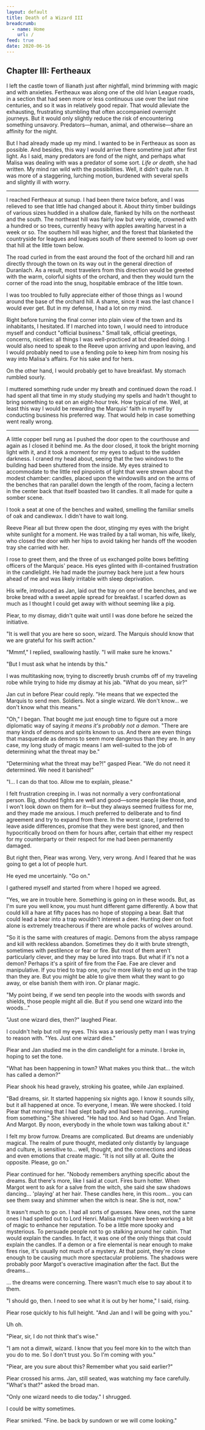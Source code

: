 ```yaml
---
layout: default
title: Death of a Wizard III
breadcrumb:
  - name: Home
    url: /
feed: true
date: 2020-06-16
---
```

Chapter III: Fertheaux
----------------------

I left the castle town of Ilianath just after nightfall, mind brimming with magic and with anxieties. Fertheaux was along one of the old Ivian League roads, in a section that had seen more or less continuous use over the last nine centuries, and so it was in relatively good repair. That would alleviate the exhausting, frustrating stumbling that often accompanied overnight journeys. But it would only slightly reduce the risk of encountering something unsavory. Predators—human, animal, and otherwise—share an affinity for the night.

But I had already made up my mind. I wanted to be in Fertheaux as soon as possible. And besides, this way I would arrive there sometime just after first light. As I said, many predators are fond of the night, and perhaps what Malisa was dealing with was a predator of some sort. *Life or death*, she had written. My mind ran wild with the possibilities. Well, it didn't quite run. It was more of a staggering, lurching motion, burdened with several spells and slightly ill with worry.

---

I reached Fertheaux at sunup. I had been there twice before, and I was relieved to see that little had changed about it. About thirty timber buildings of various sizes huddled in a shallow dale, flanked by hills on the northeast and the south. The northeast hill was fairly low but very wide, crowned with a hundred or so trees, currently heavy with apples awaiting harvest in a week or so. The southern hill was higher, and the forest that blanketed the countryside for leagues and leagues south of there seemed to loom up over that hill at the little town below.

The road curled in from the east around the foot of the orchard hill and ran directly through the town on its way out in the general direction of Duranlach. As a result, most travelers from this direction would be greeted with the warm, colorful sights of the orchard, and then they would turn the corner of the road into the snug, hospitable embrace of the little town.

I was too troubled to fully appreciate either of those things as I wound around the base of the orchard hill. A shame, since it was the last chance I would ever get. But in my defense, I had a lot on my mind.

Right before turning the final corner into plain view of the town and its inhabitants, I hesitated. If I marched into town, I would need to introduce myself and conduct "official business." Small talk, official greetings, concerns, niceties: all things I was well-practiced at but dreaded doing. I would also need to speak to the Reeve upon arriving and upon leaving, and I would probably need to use a fending pole to keep him from nosing his way into Malisa's affairs. For his sake and for hers.

On the other hand, I would probably get to have breakfast. My stomach rumbled sourly.

I muttered something rude under my breath and continued down the road. I had spent all that time in my study studying my spells and hadn't thought to bring something to eat on an eight-hour trek. How typical of me. Well, at least this way I would be rewarding the Marquis' faith in myself by conducting business his preferred way. That would help in case something went really wrong.

---

A little copper bell rung as I pushed the door open to the courthouse and again as I closed it behind me. As the door closed, it took the bright morning light with it, and it took a moment for my eyes to adjust to the sudden darkness. I craned my head about, seeing that the two windows to the building had been shuttered from the inside. My eyes strained to accommodate to the little red pinpoints of light that were strewn about the modest chamber: candles, placed upon the windowsills and on the arms of the benches that ran parallel down the length of the room, facing a lectern in the center back that itself boasted two lit candles. It all made for quite a somber scene.

I took a seat at one of the benches and waited, smelling the familiar smells of oak and candlewax. I didn't have to wait long.

Reeve Piear all but threw open the door, stinging my eyes with the bright white sunlight for a moment. He was trailed by a tall woman, his wife, likely, who closed the door with her hips to avoid taking her hands off the wooden tray she carried with her.

I rose to greet them, and the three of us exchanged polite bows befitting officers of the Marquis' peace. His eyes glinted with ill-contained frustration in the candlelight. He had made the journey back here just a few hours ahead of me and was likely irritable with sleep deprivation.

His wife, introduced as Jan, laid out the tray on one of the benches, and we broke bread with a sweet apple spread for breakfast. I scarfed down as much as I thought I could get away with without seeming like a pig.

Piear, to my dismay, didn't quite wait until I was done before he seized the initiative.

"It is well that you are here so soon, wizard. The Marquis should know that we are grateful for his swift action."

"Mmmf," I replied, swallowing hastily. "I will make sure he knows."

"But I must ask what he intends by this."

I was multitasking now, trying to discreetly brush crumbs off of my traveling robe while trying to hide my dismay at his jab. "What do you mean, sir?"

Jan cut in before Piear could reply. "He means that we expected the Marquis to send men. Soldiers. Not a single wizard. We don't know... we don't know what this means."

"Oh," I began. That bought me just enough time to figure out a more diplomatic way of saying *it means it's probably not a demon*. "There are many kinds of demons and spirits known to us. And there are even things that masquerade as demons to seem more dangerous than they are. In any case, my long study of magic means I am well-suited to the job of determining what the threat may be."

"Determining what the threat may be?!" gasped Piear. "We do not need it determined. We need it banished!"

"I... I can do that too. Allow me to explain, please."

I felt frustration creeping in. I was not normally a very confrontational person. Big, shouted fights are well and good—some people like those, and I won't look down on them for it—but they always seemed fruitless for me, and they made me anxious. I much preferred to deliberate and to find agreement and try to expand from there. In the worst case, I preferred to leave aside differences, promise that they were best ignored, and then hypocritically brood on them for hours after, certain that either my respect for my counterparty or their respect for me had been permanently damaged.

But right then, Piear was wrong. Very, very wrong. And I feared that he was going to get a lot of people hurt.

He eyed me uncertainly. "Go on."

I gathered myself and started from where I hoped we agreed.

"Yes, we are in trouble here. Something is going on in these woods. But, as I'm sure you well know, you must hunt different game differently. A bow that could kill a hare at fifty paces has no hope of stopping a bear. Bait that could lead a bear into a trap wouldn't interest a deer. Hunting deer on foot alone is extremely treacherous if there are whole packs of wolves around.

"So it is the same with creatures of magic. Demons from the abyss rampage and kill with reckless abandon. Sometimes they do it with brute strength, sometimes with pestilence or fear or fire. But most of them aren't particularly clever, and they may be lured into traps. But what if it's not a demon? Perhaps it's a spirit of fire from the Fae. Fae are clever and manipulative. If you tried to trap one, you're more likely to end up in the trap than they are. But you might be able to give them what they want to go away, or else banish them with iron. Or planar magic.

"My point being, if we send ten people into the woods with swords and shields, those people might all die. But if you send one wizard into the woods..."

"Just one wizard dies, then?" laughed Piear.

I couldn't help but roll my eyes. This was a seriously petty man I was trying to reason with. "Yes. Just one wizard dies."

Piear and Jan studied me in the dim candlelight for a minute. I broke in, hoping to set the tone.

"What has been happening in town? What makes you think that... the witch has called a demon?"

Piear shook his head gravely, stroking his goatee, while Jan explained.

"Bad dreams, sir. It started happening six nights ago. I know it sounds silly, but it all happened at once. To everyone, I mean. We were shocked. I told Piear that morning that I had slept badly and had been running... running from something." She shivered. "He had too. And so had Ogan. And Trelan. And Margot. By noon, everybody in the whole town was talking about it."

I felt my brow furrow. Dreams are complicated. But dreams are undeniably magical. The realm of pure thought, mediated only distantly by language and culture, is sensitive to... well, thought, and the connections and ideas and even emotions that create magic. "It is not silly at all. Quite the opposite. Please, go on."

Piear continued for her. "Nobody remembers anything specific about the dreams. But there's more, like I said at court. Fires burn hotter. When Margot went to ask for a salve from the witch, she said she saw shadows dancing... 'playing' at her hair. These candles here, in this room... you can see them sway and shimmer when the witch is near. She is not, now."

It wasn't much to go on. I had all sorts of guesses. New ones, not the same ones I had spelled out to Lord Henri. Malisa might have been working a bit of magic to enhance her reputation. To be a little more spooky and mysterious. To persuade people not to go stalking around her cabin. That would explain the candles. In fact, it was one of the only things that could explain the candles. If a demon or a fire elemental is near enough to make fires rise, it's usually not much of a mystery. At that point, they're close enough to be causing much more spectacular problems. The shadows were probably poor Margot's overactive imagination after the fact. But the dreams...

... the dreams were concerning. There wasn't much else to say about it to them.

"I should go, then. I need to see what it is out by her home," I said, rising.

Piear rose quickly to his full height. "And Jan and I will be going with you."

Uh oh.

"Piear, sir, I do not think that's wise."

"I am not a dimwit, wizard. I know that you feel more kin to the witch than you do to me. So I don't trust you. So I'm coming with you."

"Piear, are you sure about this? Remember what you said earlier?"

Piear crossed his arms. Jan, still seated, was watching my face carefully. "What's that?" asked the broad man.

"Only one wizard needs to die today." I shrugged.

I could be witty sometimes.

Piear smirked. "Fine. be back by sundown or we will come looking."
